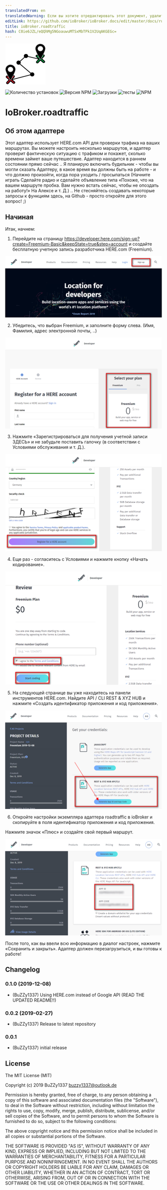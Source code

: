 ```yaml
---
translatedFrom: en
translatedWarning: Если вы хотите отредактировать этот документ, удалите поле «translationFrom», в противном случае этот документ будет снова автоматически переведен
editLink: https://github.com/ioBroker/ioBroker.docs/edit/master/docs/ru/adapterref/iobroker.roadtraffic/README.md
title: ioBroker.roadtraffic
hash: C0ie6JZL/eQQhMg5NGoauwuMTSxMbTPk1V2UqAKGEGc=
---
```

![логотип](../../../en/adapterref/iobroker.roadtraffic/admin/roadtraffic.png)

![Количество установок](http://iobroker.live/badges/roadtraffic-stable.svg)
![Версия NPM](https://img.shields.io/npm/v/iobroker.roadtraffic.svg)
![Загрузки](https://img.shields.io/npm/dm/iobroker.roadtraffic.svg)
![тесты](https://travis-ci.org/BuZZy1337/ioBroker.roadtraffic.svg?branch=master)
![NPM](https://nodei.co/npm/iobroker.roadtraffic.png?downloads=true)

# IoBroker.roadtraffic
## Об этом адаптере
Этот адаптер использует HERE.com API для проверки трафика на ваших маршрутах. Вы можете настроить несколько маршрутов, и адаптер проверит фактическую ситуацию с трафиком и покажет, сколько времени займет ваше путешествие.
Адаптер находится в раннем состоянии прямо сейчас .. Я планирую включить будильник - чтобы вы могли сказать Адаптеру, в какое время вы должны быть на работе - и что должно произойти, когда пора уходить / просыпаться (Начните играть Сделайте радио и сделайте объявление типа «Похоже, что на вашем маршруте пробка. Вам нужно встать сейчас, чтобы не опоздать на работу!» На Алексе и т. Д.) ..
Не стесняйтесь создавать некоторые запросы к функциям здесь, на Github - просто откройте для этого вопрос! ;)

## Начиная
Итак, начнем:

1. Перейдите на страницу https://developer.here.com/sign-up?create=Freemium-Basic&keepState=true&step=account и создайте бесплатную учетную запись разработчика HERE.com (Freemium).

![Here1](../../../en/adapterref/iobroker.roadtraffic/img/Here1.png)

2. Убедитесь, что выбран Freemium, и заполните форму слева. (Имя, Фамилия, адрес электронной почты, ..)

![здесь 2](../../../en/adapterref/iobroker.roadtraffic/img/Here2.png)

3. Нажмите «Зарегистрироваться для получения учетной записи ЗДЕСЬ» и не забудьте поставить галочку (в соответствии с Условиями обслуживания и т. Д.).

![Here3](../../../en/adapterref/iobroker.roadtraffic/img/Here3.png)

4. Еще раз - согласитесь с Условиями и нажмите кнопку «Начать кодирование».

![Here4](../../../en/adapterref/iobroker.roadtraffic/img/Here4.png)

5. На следующей странице вы уже находитесь на панели инструментов HERE.com. Найдите API / CLI REST & XYZ HUB и нажмите «Создать идентификатор приложения и код приложения».

![Here5](../../../en/adapterref/iobroker.roadtraffic/img/Here5.png)

6. Откройте настройки экземпляра адаптера roadtraffic в ioBroker и скопируйте в поля идентификатор приложения и код приложения.

Нажмите значок «Плюс» и создайте свой первый маршрут.

![Here6](../../../en/adapterref/iobroker.roadtraffic/img/Here6.png)

После того, как вы ввели всю информацию в диалог настроек, нажмите «Сохранить и закрыть».
Адаптер должен перезагрузиться, и вы готовы к работе!

## Changelog
### 0.1.0 (2019-12-08)
* (BuZZy1337) Using HERE.com instead of Google API (READ THE UPDATED README!!)

### 0.0.2 (2019-02-27)
* (BuZZy1337) Release to latest repository

### 0.0.1
* (BuZZy1337) initial release

## License
The MIT License (MIT)

Copyright (c) 2019 BuZZy1337 <buzzy1337@outlook.de>

Permission is hereby granted, free of charge, to any person obtaining a copy
of this software and associated documentation files (the "Software"), to deal
in the Software without restriction, including without limitation the rights
to use, copy, modify, merge, publish, distribute, sublicense, and/or sell
copies of the Software, and to permit persons to whom the Software is
furnished to do so, subject to the following conditions:

The above copyright notice and this permission notice shall be included in
all copies or substantial portions of the Software.

THE SOFTWARE IS PROVIDED "AS IS", WITHOUT WARRANTY OF ANY KIND, EXPRESS OR
IMPLIED, INCLUDING BUT NOT LIMITED TO THE WARRANTIES OF MERCHANTABILITY,
FITNESS FOR A PARTICULAR PURPOSE AND NONINFRINGEMENT. IN NO EVENT SHALL THE
AUTHORS OR COPYRIGHT HOLDERS BE LIABLE FOR ANY CLAIM, DAMAGES OR OTHER
LIABILITY, WHETHER IN AN ACTION OF CONTRACT, TORT OR OTHERWISE, ARISING FROM,
OUT OF OR IN CONNECTION WITH THE SOFTWARE OR THE USE OR OTHER DEALINGS IN
THE SOFTWARE.
